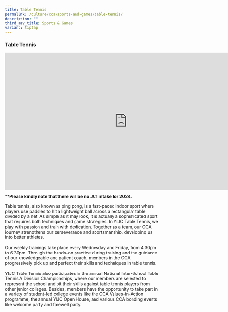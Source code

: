 ```yaml
---
title: Table Tennis
permalink: /culture/cca/sports-and-games/table-tennis/
description: ""
third_nav_title: Sports & Games
variant: tiptap
---
```

<h3><strong>Table Tennis</strong></h3><div class="iframe-wrapper"><iframe height="450" width="800" allowfullscreen="true" frameborder="0" src="https://www.youtube.com/embed/1XHdwdzm0GQ"></iframe></div><p>**<strong>Please kindly note that there will be no JC1 intake for 2024.</strong></p><p>Table tennis, also known as ping pong, is a fast-paced indoor sport where players use paddles to hit a lightweight ball across a rectangular table divided by a net. As simple as it may look, it is actually a sophisticated sport that requires both techniques and game strategies. In YIJC Table Tennis, we play with passion and train with dedication. Together as a team, our CCA journey strengthens our perseverance and sportsmanship, developing us into better athletes. <br><br>Our weekly trainings take place every Wednesday and Friday, from 4.30pm to 6.30pm. Through the hands-on practice during training and the guidance of our knowledgeable and patient coach, members in the CCA progressively pick up and perfect their skills and techniques in table tennis. <br><br>YIJC Table Tennis also participates in the annual National Inter-School Table Tennis A Division Championships, where our members are selected to represent the school and pit their skills against table tennis players from other junior colleges. Besides, members have the opportunity to take part in a variety of student-led college events like the CCA Values-in-Action programme, the annual YIJC Open House, and various CCA bonding events like welcome party and farewell party.</p>